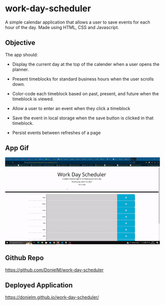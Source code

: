 # work-day-scheduler

A simple calendar application that allows a user to save events for each hour of the day. Made using HTML, CSS and Javascript.

## Objective

The app should:

- Display the current day at the top of the calender when a user opens the planner.

- Present timeblocks for standard business hours when the user scrolls down.

- Color-code each timeblock based on past, present, and future when the timeblock is viewed.

- Allow a user to enter an event when they click a timeblock

- Save the event in local storage when the save button is clicked in that timeblock.

- Persist events between refreshes of a page

## App Gif

![Alt Text](./assets/images/2024-03-0622-27-43-ezgif.com-video-to-gif-converter.gif)

## Github Repo

https://github.com/DonielM/work-day-scheduler

## Deployed Application

https://donielm.github.io/work-day-scheduler/